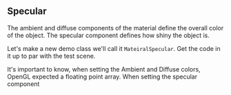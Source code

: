 ## Specular

The ambient and diffuse components of the material define the overall color of the object. The specular component defines how shiny the object is.

Let's make a new demo class we'll call it ```MateiralSpecular```. Get the code in it up to par with the test scene.

It's important to know, when setting the Ambient and Diffuse colors, OpenGL expected a floating point array. When setting the specular component